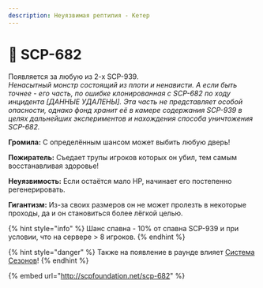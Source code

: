 ```yaml
---
description: Неуязвимая рептилия - Кетер
---
```


# 🐶 SCP-682

Появляется за любую из 2-х SCP-939.\
_Ненасытный монстр состоящий из плоти и ненависти. А если быть точнее - его часть, по ошибке клонированная с SCP-682 по ходу инцидента \[ДАННЫЕ УДАЛЕНЫ]. Эта часть не представляет особой опасности, однако фонд хранит её в камере содержания SCP-939 в целях дальнейших экспериментов и нахождения способа уничтожения SCP-682._

**Громила:** С определённым шансом может выбить любую дверь!

**Пожиратель:** Съедает трупы игроков которых он убил, тем самым восстанавливая здоровье!

**Неуязвимость:** Если остаётся мало HP, начинает его постепенно регенерировать.

**Гигантизм:** Из-за своих размеров он не может пролезть в некоторые проходы, да и он становиться более лёгкой целью.

{% hint style="info" %}
Шанс спавна - 10% от спавна SCP-939 и при условии, что на сервере > 8 игроков.
{% endhint %}

{% hint style="danger" %}
Также на появление в раунде влияет [Система Сезонов](../server-systems/seasons-system.md)!
{% endhint %}

{% embed url="http://scpfoundation.net/scp-682" %}

